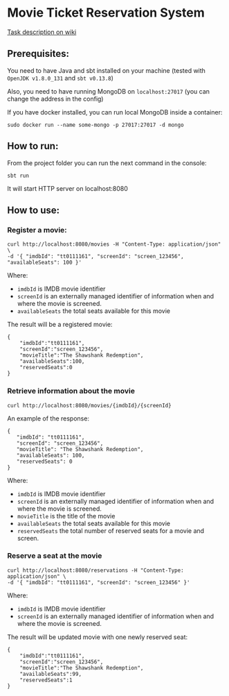 # Movie Ticket Reservation System

[Task description on wiki](https://github.com/frostiq/movie-ticket-reservation/wiki/Task-description)

## Prerequisites:

You need to have Java and sbt installed on your machine (tested with `OpenJDK v1.8.0_131` and `sbt v0.13.8`)

Also, you need to have running MongoDB on `localhost:27017` (you can change the address in the config)

If you have docker installed, you can run local MongoDB inside a container:

```
sudo docker run --name some-mongo -p 27017:27017 -d mongo
```

## How to run:

From the project folder you can run the next command in the console:

```
sbt run
```

It will start HTTP server on localhost:8080

## How to use:

### Register a movie:

```
curl http://localhost:8080/movies -H "Content-Type: application/json" \
-d '{ "imdbId": "tt0111161", "screenId": "screen_123456", "availableSeats": 100 }'
```

Where:
* `imdbId` is IMDB movie identifier
* `screenId` is an externally managed identifier of information when and where the movie is screened.
* `availableSeats` the total seats available for this movie

The result will be a registered movie:
```
{
    "imdbId":"tt0111161",
    "screenId":"screen_123456",
    "movieTitle":"The Shawshank Redemption",
    "availableSeats":100,
    "reservedSeats":0    
}
```

### Retrieve information about the movie

```
curl http://localhost:8080/movies/{imdbId}/{screenId}
```

An example of the response:

```
{
   "imdbId": "tt0111161",
   "screenId": "screen_123456",
   "movieTitle": "The Shawshank Redemption",
   "availableSeats": 100,
   "reservedSeats": 0
}   
```

Where:
* `imdbId` is IMDB movie identifier
* `screenId` is an externally managed identifier of information when and where the movie is screened.
* `movieTitle` is the title of the movie
* `availableSeats` the total seats available for this movie
* `reservedSeats` the total number of reserved seats for a movie and screen.

### Reserve a seat at the movie

```
curl http://localhost:8080/reservations -H "Content-Type: application/json" \
-d '{ "imdbId": "tt0111161", "screenId": "screen_123456" }'
```

Where:
* `imdbId` is IMDB movie identifier
* `screenId` is an externally managed identifier of information when and where the movie is screened.

The result will be updated movie with one newly reserved seat:

```
{
    "imdbId":"tt0111161",
    "screenId":"screen_123456",
    "movieTitle":"The Shawshank Redemption",
    "availableSeats":99,
    "reservedSeats":1
}

```
